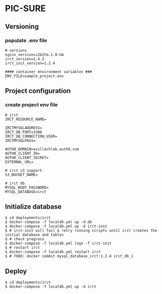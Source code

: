 # PIC-SURE

## Versioning

### populate .env file

```
# versions
nginx_version=i2b2tm.1.0-GA
irct_version=1.4.2
irct_init_version=1.2.4

#### container environment variables ###
ENV_FILE=sample_project.env
```

## Project configuration

### create project env file

```
# irct
IRCT_RESOURCE_NAME=

IRCTMYSQLADDRESS=
IRCT_DB_PORT=3306
IRCT_DB_CONNECTION_USER=
IRCTMYSQLPASS=

AUTH0_DOMAIN=avillachlab.auth0.com
AUTH0_CLIENT_ID=
AUTH0_CLIENT_SECRET=
EXTERNAL_URL=

# irct s3 support
S3_BUCKET_NAME=

# irct db
MYSQL_ROOT_PASSWORD=
MYSQL_DATABASE=irct
```

## Initialize database

```
$ cd deployments/irct
$ docker-compose -f localdb.yml up -d db
$ docker-compose -f localdb.yml up -d irct-init
$ # irct-init will fail & retry running scripts until irct creates the initial database and tables
$ # check progress
$ docker-compose -f localdb.yml logs -f irct-init
$ # restart irct
$ docker-compose -f localdb.yml restart irct
$ # TODO: docker commit mysql_database_irct:1.2.4 irct_db_1
```

## Deploy

```
$ cd deployments/irct
$ docker-compose -f localdb.yml up -d irct
```
